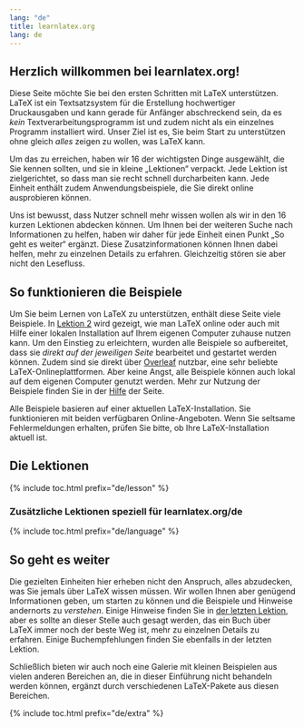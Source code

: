 ```yaml
---
lang: "de"
title: learnlatex.org
lang: de
---
```


## Herzlich willkommen bei learnlatex.org!

Diese Seite möchte Sie bei den ersten Schritten mit LaTeX unterstützen. LaTeX ist ein Textsatzsystem für die Erstellung hochwertiger Druckausgaben und kann gerade für Anfänger abschreckend sein, da es _kein_ Textverarbeitungsprogramm ist und zudem nicht als ein einzelnes Programm installiert wird. Unser Ziel ist es, Sie beim Start zu unterstützen ohne gleich _alles_ zeigen zu wollen, was LaTeX kann.

Um das zu erreichen, haben wir 16 der wichtigsten Dinge ausgewählt, die Sie kennen sollten, und sie in kleine „Lektionen“ verpackt. Jede Lektion ist zielgerichtet, so dass man sie recht schnell durcharbeiten kann. Jede Einheit enthält zudem Anwendungsbeispiele, die Sie direkt online ausprobieren können.

Uns ist bewusst, dass Nutzer schnell mehr wissen wollen als wir in den 16 kurzen Lektionen abdecken können. Um Ihnen bei der weiteren Suche nach Informationen zu helfen, haben wir daher für jede Einheit einen Punkt „So geht es weiter“ ergänzt. Diese Zusatzinformationen können Ihnen dabei helfen, mehr zu einzelnen Details zu erfahren. Gleichzeitig stören sie aber nicht den Lesefluss.

## So funktionieren die Beispiele

Um Sie beim Lernen von LaTeX zu unterstützen, enthält diese Seite viele Beispiele. In [Lektion 2](lesson-02) wird gezeigt, wie man LaTeX online oder auch mit Hilfe einer lokalen Installation auf Ihrem eigenen Computer zuhause nutzen kann. Um den Einstieg zu erleichtern, wurden alle Beispiele so aufbereitet, dass sie _direkt auf der jeweiligen Seite_ bearbeitet und gestartet werden können. Zudem sind sie direkt über [Overleaf](https://www.overleaf.com) nutzbar, eine sehr beliebte LaTeX-Onlineplattformen. Aber keine Angst, alle Beispiele können auch lokal auf dem eigenen Computer genutzt werden. Mehr zur Nutzung der Beispiele finden Sie in der [Hilfe](help) der Seite.

Alle Beispiele basieren auf einer aktuellen LaTeX-Installation. Sie funktionieren mit beiden verfügbaren Online-Angeboten. Wenn Sie seltsame Fehlermeldungen erhalten, prüfen Sie bitte, ob Ihre LaTeX-Installation aktuell ist.

## Die Lektionen

{% include toc.html  prefix="de/lesson" %}

### Zusätzliche Lektionen speziell für learnlatex.org/de

{% include toc.html  prefix="de/language" %}

## So geht es weiter

Die gezielten Einheiten hier erheben nicht den Anspruch, alles abzudecken, was Sie jemals über LaTeX wissen müssen. Wir wollen Ihnen aber genügend Informationen geben, um starten zu können und die Beispiele und Hinweise andernorts zu _verstehen_. Einige Hinweise finden Sie in [der letzten Lektion](lesson-16), aber es sollte an dieser Stelle auch gesagt werden, das ein Buch über LaTeX immer noch der beste Weg ist, mehr zu einzelnen Details zu erfahren. Einige Buchempfehlungen finden Sie ebenfalls in der letzten Lektion.

Schließlich bieten wir auch noch eine Galerie mit kleinen Beispielen aus vielen anderen Bereichen an, die in dieser Einführung nicht behandeln werden können, ergänzt durch verschiedenen LaTeX-Pakete aus diesen Bereichen.

{% include toc.html prefix="de/extra" %}
